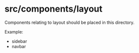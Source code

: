 # src/components/layout

Components relating to layout should be placed in this directory.

Example:

- sidebar
- navbar

